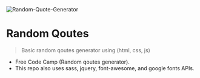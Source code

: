 <img src="https://reactjsexample.com/content/images/2019/11/Random-Quote-Generator.jpg" title="Random-Quote-Generator" alt="Random-Quote-Generator">

<!-- [![FVCproductions](https://avatars1.githubusercontent.com/u/4284691?v=3&s=200)](http://fvcproductions.com) -->

# Random Qoutes

> Basic random qoutes generator using (html, css, js)


- Free Code Camp (Random qoutes generator).
- This repo also uses sass, jquery, font-awesome, and google fonts APIs.

